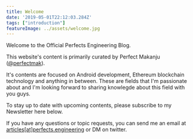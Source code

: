```yaml
---
title: Welcome
date: '2019-05-01T22:12:03.284Z'
tags: ["introduction"]
featureImage: ../assets/welcome.jpg
---
```


Welcome to the Official Perfects Engineering Blog.

This website's content is primarily curated by Perfect Makanju ([@perfectmak](https://twitter.com/perfectmak)).

It's contents are focused on Android development, Ethereum blockchain technology and anything in between. These are fields that I'm passionate about and I'm looking forward to sharing knowlegde about this field with you guys.

To stay up to date with upcoming contents, please subscribe to my Newsletter here below.

If you have any questions or topic requests, you can send me an email at [articles[at]perfects.engineering](mailto:articles@perfects.engineering) or DM on twitter.


